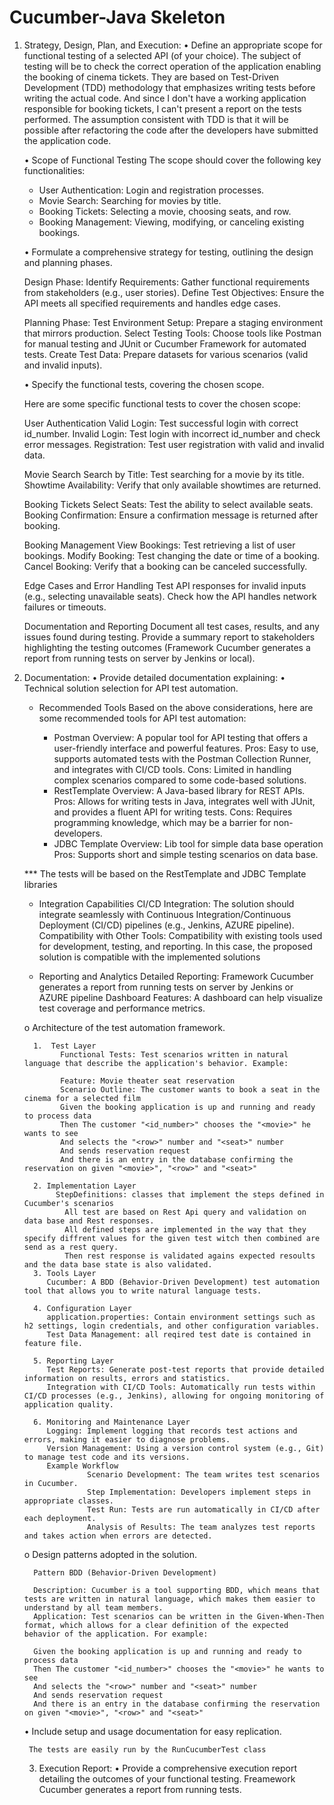 # Cucumber-Java Skeleton

1. Strategy, Design, Plan, and Execution:
   •	Define an appropriate scope for functional testing of a selected API (of your choice).
    The subject of testing will be to check the correct operation of the application enabling the booking of cinema tickets.
   They are based on Test-Driven Development (TDD) methodology that emphasizes writing tests before writing the actual code. 
   And since I don't have a working application responsible for booking tickets, I can't present a report on the tests performed. 
   The assumption consistent with TDD is that it will be possible after refactoring the code after the developers have submitted the application code.

   • Scope of Functional Testing
   The scope should cover the following key functionalities:

   - User Authentication: Login and registration processes.
   - Movie Search: Searching for movies by title.
   - Booking Tickets: Selecting a movie, choosing seats, and row.
   - Booking Management: Viewing, modifying, or canceling existing bookings.

   •	Formulate a comprehensive strategy for testing, outlining the design and planning phases.

      Design Phase:
      Identify Requirements: Gather functional requirements from stakeholders (e.g., user stories).
      Define Test Objectives: Ensure the API meets all specified requirements and handles edge cases.
      
      Planning Phase:
      Test Environment Setup: Prepare a staging environment that mirrors production.
      Select Testing Tools: Choose tools like Postman for manual testing and JUnit or Cucumber Framework for automated tests.
      Create Test Data: Prepare datasets for various scenarios (valid and invalid inputs).

   •	Specify the functional tests, covering the chosen scope.

      Here are some specific functional tests to cover the chosen scope:

      User Authentication
      Valid Login: Test successful login with correct id_number.
      Invalid Login: Test login with incorrect id_number and check error messages.
      Registration: Test user registration with valid and invalid data.
      
      Movie Search
      Search by Title: Test searching for a movie by its title.
      Showtime Availability: Verify that only available showtimes are returned.
   
      Booking Tickets
      Select Seats: Test the ability to select available seats.
      Booking Confirmation: Ensure a confirmation message is returned after booking.
   
      Booking Management
      View Bookings: Test retrieving a list of user bookings.
      Modify Booking: Test changing the date or time of a booking.
      Cancel Booking: Verify that a booking can be canceled successfully.

      Edge Cases and Error Handling
      Test API responses for invalid inputs (e.g., selecting unavailable seats).
      Check how the API handles network failures or timeouts.
 
      Documentation and Reporting
      Document all test cases, results, and any issues found during testing.
      Provide a summary report to stakeholders highlighting the testing outcomes (Framework Cucumber generates a report from running tests on server by Jenkins or local).



2. Documentation:
   •	Provide detailed documentation explaining:
         •	Technical solution selection for API test automation.
   
   * Recommended Tools
   Based on the above considerations, here are some recommended tools for API test automation:

     - Postman
     Overview: A popular tool for API testing that offers a user-friendly interface and powerful features.
     Pros: Easy to use, supports automated tests with the Postman Collection Runner, and integrates with CI/CD tools.
     Cons: Limited in handling complex scenarios compared to some code-based solutions.
     - RestTemplate
    Overview: A Java-based library for REST APIs.
    Pros: Allows for writing tests in Java, integrates well with JUnit, and provides a fluent API for writing tests.
    Cons: Requires programming knowledge, which may be a barrier for non-developers.
     - JDBC Template
    Overview: Lib tool for simple data base operation
    Pros: Supports short and simple testing scenarios on data base.


   *** The tests will be based on the RestTemplate and JDBC Template libraries

   * Integration Capabilities
      CI/CD Integration: The solution should integrate seamlessly with Continuous Integration/Continuous Deployment (CI/CD) pipelines (e.g., Jenkins, AZURE pipeline).
      Compatibility with Other Tools: Compatibility with existing tools used for development, testing, and reporting. In this case, the proposed solution is compatible with the implemented solutions

   * Reporting and Analytics
      Detailed Reporting: Framework Cucumber generates a report from running tests on server by Jenkins or AZURE pipeline
      Dashboard Features: A dashboard can help visualize test coverage and performance metrics.



   o	Architecture of the test automation framework.

         1.  Test Layer
               Functional Tests: Test scenarios written in natural language that describe the application's behavior. Example:
               
               Feature: Movie theater seat reservation
               Scenario Outline: The customer wants to book a seat in the cinema for a selected film
               Given the booking application is up and running and ready to process data
               Then The customer "<id_number>" chooses the "<movie>" he wants to see
               And selects the "<row>" number and "<seat>" number
               And sends reservation request
               And there is an entry in the database confirming the reservation on given "<movie>", "<row>" and "<seat>"

         2. Implementation Layer
              StepDefinitions: classes that implement the steps defined in Cucumber's scenarios
                All test are based on Rest Api query and validation on data base and Rest responses. 
                All defined steps are implemented in the way that they specify diffrent values for the given test witch then combined are send as a rest query.
                Then rest response is validated agains expected resoults and the data base state is also validated.
         3. Tools Layer
            Cucumber: A BDD (Behavior-Driven Development) test automation tool that allows you to write natural language tests.

         4. Configuration Layer
            application.properties: Contain environment settings such as h2 settings, login credentials, and other configuration variables.
            Test Data Management: all reqired test date is contained in feature file.

         5. Reporting Layer
            Test Reports: Generate post-test reports that provide detailed information on results, errors and statistics.
            Integration with CI/CD Tools: Automatically run tests within CI/CD processes (e.g., Jenkins), allowing for ongoing monitoring of application quality.

         6. Monitoring and Maintenance Layer
            Logging: Implement logging that records test actions and errors, making it easier to diagnose problems.
            Version Management: Using a version control system (e.g., Git) to manage test code and its versions.
            Example Workflow
                     Scenario Development: The team writes test scenarios in Cucumber.
                     Step Implementation: Developers implement steps in appropriate classes.
                     Test Run: Tests are run automatically in CI/CD after each deployment.
                     Analysis of Results: The team analyzes test reports and takes action when errors are detected.


   o	Design patterns adopted in the solution.
         
         Pattern BDD (Behavior-Driven Development)

         Description: Cucumber is a tool supporting BDD, which means that tests are written in natural language, which makes them easier to understand by all team members.
         Application: Test scenarios can be written in the Given-When-Then format, which allows for a clear definition of the expected behavior of the application. For example:
         
         Given the booking application is up and running and ready to process data
         Then The customer "<id_number>" chooses the "<movie>" he wants to see
         And selects the "<row>" number and "<seat>" number
         And sends reservation request
         And there is an entry in the database confirming the reservation on given "<movie>", "<row>" and "<seat>"


   •	Include setup and usage documentation for easy replication.

        The tests are easily run by the RunCucumberTest class



    3. Execution Report:
        •	Provide a comprehensive execution report detailing the outcomes of your functional testing.
            Freamework Cucumber generates a report from running tests.


